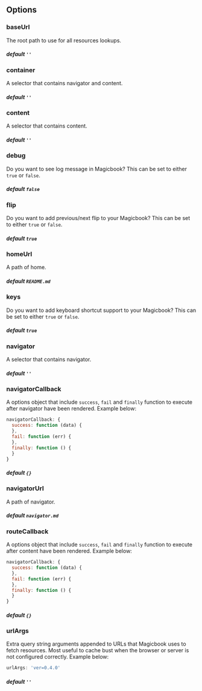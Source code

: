## Options
### baseUrl
The root path to use for all resources lookups.

##### default `''`

### container
A selector that contains navigator and content.

##### default `''`

### content
A selector that contains content.

##### default `''`

### debug
Do you want to see log message in Magicbook? This can be set to either `true` or `false`.

##### default `false`

### flip
Do you want to add previous/next flip to your Magicbook? This can be set to either `true` or `false`.

##### default `true`

### homeUrl
A path of home. 

##### default `README.md`

### keys
Do you want to add keyboard shortcut support to your Magicbook? This can be set to either `true` or `false`.

##### default `true`

### navigator
A selector that contains navigator.

##### default `''`

### navigatorCallback
A options object that include `success`, `fail` and `finally` function to execute after navigator have been rendered. Example below:

```js
navigatorCallback: {
  success: function (data) {
  },
  fail: function (err) {
  },
  finally: function () {
  }
}
```

##### default `{}`

### navigatorUrl
A path of navigator.

##### default `navigator.md`

### routeCallback
A options object that include `success`, `fail` and `finally` function to execute after content have been rendered. Example below:

```js
navigatorCallback: {
  success: function (data) {
  },
  fail: function (err) {
  },
  finally: function () {
  }
}
```

##### default `{}`

### urlArgs
Extra query string arguments appended to URLs that Magicbook uses to fetch resources. Most useful to cache bust when the browser or server is not configured correctly. Example below:

```js
urlArgs: 'ver=0.4.0'
```

##### default `''`
